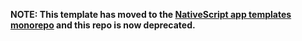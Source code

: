 **NOTE: This template has moved to the [NativeScript app templates monorepo](https://github.com/NativeScript/nativescript-app-templates/tree/master/packages/template-hello-world-ng) and this repo is now deprecated.**
